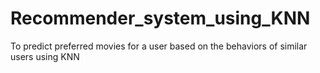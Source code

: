 # Recommender_system_using_KNN
To predict preferred movies for a user based on the behaviors of similar users using KNN
